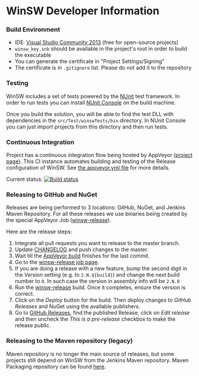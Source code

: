 WinSW Developer Information
===

### Build Environment

* IDE: [Visual Studio Community 2013](http://www.visualstudio.com/en-us/news/vs2013-community-vs.aspx) (free for open-source projects)
* `winsw_key.snk` should be available in the project's root in order to build the executable
 * You can generate the certificate in "Project Settings/Signing"
 * The certificate is in <code>.gitignore</code> list. Please do not add it to the repository

### Testing

WinSW includes a set of tests powered by the [NUnit](https://www.nunit.org/) test framework.
In order to run tests you can install [NUnit Console](https://github.com/nunit/nunit-console) on the build machine.

Once you build the solution, you will be able to find the test DLL with dependencies in the `src/Test/winswTests/bin` directory.
In NUnit Console you can just import projects from this directory and then run tests.
 
### Continuous Integration

Project has a continuous integration flow being hosted by AppVeyor ([project page](https://ci.appveyor.com/project/oleg-nenashev/winsw)).
This CI instance automates building and testing of the Release configuration of WinSW. 
See [the appveyor.yml file](./appveyor.yml) for more details.

Current status: [![Build status](https://ci.appveyor.com/api/projects/status/i94752yal9iy77in?svg=true)](https://ci.appveyor.com/project/oleg-nenashev/winsw)

### Releasing to GitHub and NuGet

Releases are being performed to 3 locations: GitHub, NuGet, and Jenkins Maven Repository.
For all these releases we use binaries being created by the special AppVeyor Job ([winsw-release](https://ci.appveyor.com/project/oleg-nenashev/winsw-release)).

Here are the release steps:

1. Integrate all pull requests you want to release to the master branch.
2. Update [CHANGELOG](./CHANGELOG.md) and push changes to the master.
3. Wait till the [AppVeyor build](https://ci.appveyor.com/project/oleg-nenashev/winsw) finishes for the last commit.
4. Go to the [winsw-release job page](https://ci.appveyor.com/project/oleg-nenashev/winsw-g2fwp).
5. If you are doing a release with a new feature, bump the second digit in the _Version_ setting (e.g. to `2.N.${build}`) and change the next build number to `0`. In such case the version in assembly info will be `2.N.0`
6. Run the [winsw-release](https://ci.appveyor.com/project/oleg-nenashev/winsw-g2fwp) build. 
Once it completes, ensure the version is correct.
7. Click on the _Deploy_ button for the build.
Then deploy changes to _GitHub Releases_ and NuGet using the available publishers.
8. Go to [GitHub Releases](https://github.com/kohsuke/winsw/releases), find the published Release, click on _Edit release_ and then uncheck the _This is a pre-release_ checkbox to make the release public.


### Releasing to the Maven repository (legacy)

Maven repository is no longer the main source of releases,
but some projects still depend on WinSW from the Jenkins Maven repository.
Maven Packaging repository can be found [here](https://github.com/jenkinsci/winsw-maven-packaging).
